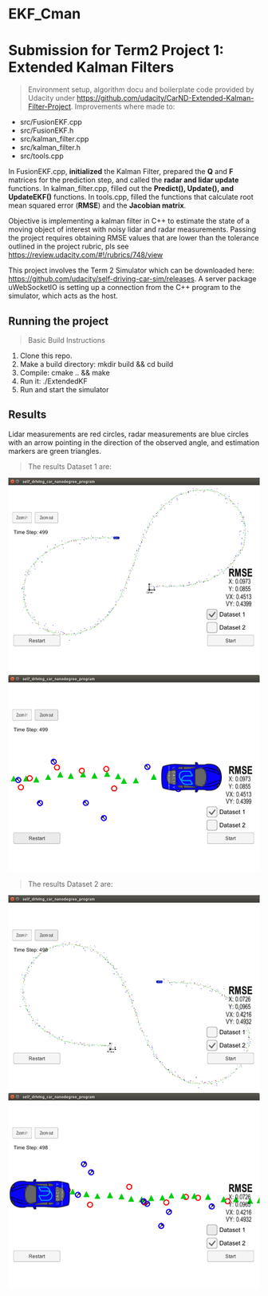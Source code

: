 # EKF_Cman
# Submission for Term2 Project 1: Extended Kalman Filters

>Environment setup, algorithm docu and boilerplate code provided by Udacity 
under https://github.com/udacity/CarND-Extended-Kalman-Filter-Project. 
Improvements where made to:

- src/FusionEKF.cpp
- src/FusionEKF.h
- src/kalman_filter.cpp
- src/kalman_filter.h
- src/tools.cpp

In FusionEKF.cpp, __initialized__ the Kalman Filter, prepared the __Q__ and __F__ matrices for the prediction step, and called the __radar and lidar update__ functions.
In kalman_filter.cpp, filled out the __Predict(), Update(), and UpdateEKF()__ functions.
In tools.cpp, filled the functions that calculate root mean squared error (__RMSE__) and the __Jacobian matrix__.

Objective is implementing a kalman filter in C++ to estimate the state of a moving object of interest with noisy lidar and radar measurements. 
Passing the project requires obtaining RMSE values that are lower than the tolerance outlined in the project rubric, 
pls see https://review.udacity.com/#!/rubrics/748/view

This project involves the Term 2 Simulator which can be downloaded here: https://github.com/udacity/self-driving-car-sim/releases. A server package uWebSocketIO is setting up a connection from the C++ program to the simulator, which acts as the host.

## Running the project
> Basic Build Instructions
1. Clone this repo.
2. Make a build directory: mkdir build && cd build
3. Compile: cmake .. && make
4. Run it: ./ExtendedKF
5. Run and start the simulator

## Results
Lidar measurements are red circles, radar measurements are blue circles with an arrow pointing in the direction of the observed angle, and estimation markers are green triangles.

> The results Dataset 1 are:

![Image1](./ScreenshotDS1.png)
![Image1.1](./ScreenshotDS1.1.png)

> The results Dataset 2 are:

![Image2](./ScreenshotDS2.png)
![Image2.1](./ScreenshotDS2.1.png)
